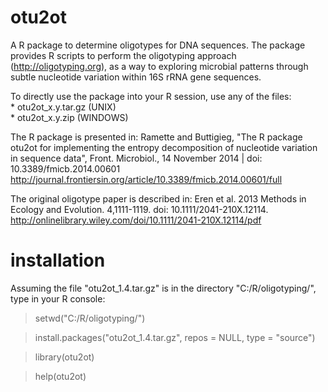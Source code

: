 otu2ot
======

A R package to determine oligotypes for DNA sequences.
The package provides R scripts to perform the oligotyping approach 
(http://oligotyping.org), as a way to exploring microbial patterns through 
subtle nucleotide variation within 16S rRNA gene sequences. 

To directly use the package into your R session, use any of the files:   
		* otu2ot_x.y.tar.gz (UNIX)   
		* otu2ot_x.y.zip (WINDOWS)


The R package is presented in: 
Ramette and Buttigieg, "The R package otu2ot for implementing the entropy decomposition of nucleotide 
variation in sequence data", Front. Microbiol., 14 November 2014 | doi: 10.3389/fmicb.2014.00601 
http://journal.frontiersin.org/article/10.3389/fmicb.2014.00601/full

The original oligotype paper is described in: 
Eren et al. 2013 Methods in Ecology and Evolution. 4,1111-1119. doi: 10.1111/2041-210X.12114.
http://onlinelibrary.wiley.com/doi/10.1111/2041-210X.12114/pdf

installation
=====
Assuming the file "otu2ot_1.4.tar.gz" is in the directory "C:/R/oligotyping/", type in your R console:
> setwd("C:/R/oligotyping/")

> install.packages("otu2ot_1.4.tar.gz", repos = NULL, type = "source")

> library(otu2ot)

> help(otu2ot)
